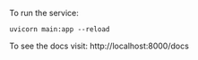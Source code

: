 To run the service:
```
uvicorn main:app --reload
```
To see the docs visit: http://localhost:8000/docs